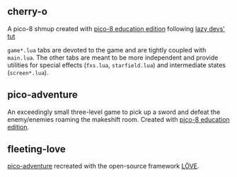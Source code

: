 ## cherry-o

A pico-8 shmup created with [pico-8 education edition](https://www.pico-8-edu.com/) following [lazy devs' tut](https://www.youtube.com/playlist?list=PLea8cjCua_P3Sfq4XJqNVbd1vsWnh7LZd) 

`game*.lua` tabs are devoted to the game and are tightly coupled with `main.lua`. The other tabs are meant to be more independent and provide utilities for special effects (`fxs.lua`, `starfield.lua`) and intermediate states (`screen*.lua`).

## pico-adventure

An exceedingly small three-level game to pick up a sword and defeat the enemy/enemies roaming the makeshift room. Created with [pico-8 education edition](https://www.pico-8-edu.com/).

## fleeting-love

[pico-adventure](#pico-adventure) recreated with the open-source framework [LÖVE](https://love2d.org/).